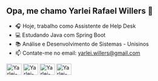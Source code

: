 ## Opa, me chamo Yarlei Rafael Willers 👋

- 🎧 Hoje, trabalho como Assistente de Help Desk
- 💻 Estudando Java com Spring Boot
- 📚 Análise e Desenvolvimento de Sistemas - Unisinos
- 📫 Contate-me no email: yarlei.willers@gmail.com

<div style="display: inline_block">
  <img align="center" alt="Yarlei-java" height="30" width="40" src="https://cdn.jsdelivr.net/gh/devicons/devicon@latest/icons/java/java-original.svg" />
  <img align="center" alt="Yarlei-Angular" height="30" width="40" src="https://cdn.jsdelivr.net/gh/devicons/devicon@latest/icons/spring/spring-original.svg">
  <img align="center" alt="Yarlei-SQL" height="30" width="40" src="https://cdn.jsdelivr.net/gh/devicons/devicon@latest/icons/mysql/mysql-original.svg">
  <img align="center" alt="Yarlei-VSCODE" height="30" width="40" src="https://cdn.jsdelivr.net/gh/devicons/devicon@latest/icons/vscode/vscode-original.svg">
</div>


